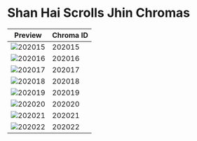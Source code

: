 # Shan Hai Scrolls Jhin Chromas

| Preview | Chroma ID |
|---------|-----------|
| ![202015](https://raw.communitydragon.org/latest/plugins/rcp-be-lol-game-data/global/default/v1/champion-chroma-images/202/202015.png) | 202015 |
| ![202016](https://raw.communitydragon.org/latest/plugins/rcp-be-lol-game-data/global/default/v1/champion-chroma-images/202/202016.png) | 202016 |
| ![202017](https://raw.communitydragon.org/latest/plugins/rcp-be-lol-game-data/global/default/v1/champion-chroma-images/202/202017.png) | 202017 |
| ![202018](https://raw.communitydragon.org/latest/plugins/rcp-be-lol-game-data/global/default/v1/champion-chroma-images/202/202018.png) | 202018 |
| ![202019](https://raw.communitydragon.org/latest/plugins/rcp-be-lol-game-data/global/default/v1/champion-chroma-images/202/202019.png) | 202019 |
| ![202020](https://raw.communitydragon.org/latest/plugins/rcp-be-lol-game-data/global/default/v1/champion-chroma-images/202/202020.png) | 202020 |
| ![202021](https://raw.communitydragon.org/latest/plugins/rcp-be-lol-game-data/global/default/v1/champion-chroma-images/202/202021.png) | 202021 |
| ![202022](https://raw.communitydragon.org/latest/plugins/rcp-be-lol-game-data/global/default/v1/champion-chroma-images/202/202022.png) | 202022 |